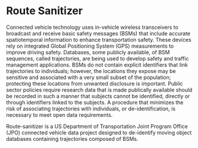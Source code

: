 # Route Sanitizer

Connected vehicle technology uses in-vehicle wireless transceivers to broadcast and receive basic safety messages (BSMs)
that include accurate spatiotemporal information to enhance transportation safety. These devices rely on integrated
Global Positioning System (GPS) measurements to improve driving safety.  Databases, some publicly available, of BSM
sequences, called trajectories, are being used to develop safety and traffic management applications. BSMs do not
contain explicit identifiers that link trajectories to individuals; however, the locations they expose may be sensitive
and associated with a very small subset of the population; protecting these locations from unwanted disclosure is
important. Public sector policies require research data that is made publically available should be recorded in such a
manner that subjects cannot be identified, directly or through identifiers linked to the subjects. A procedure that
minimizes the risk of associating trajectories with individuals, or de-identification, is necessary to meet open data
requirements. 

Route-sanitizer is a US Department of Transportation Joint Program Office (JPO) connected vehicle data project designed
to de-identify moving object databases containing trajectories composed of BSMs.


